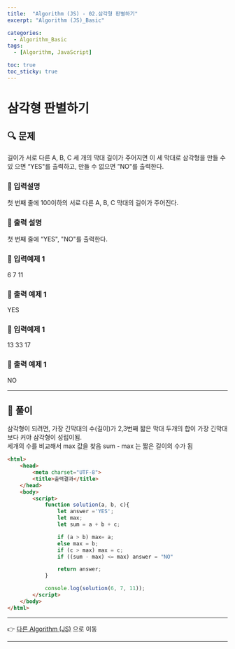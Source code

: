 ```yaml
---
title:  "Algorithm (JS) - 02.삼각형 판별하기"
excerpt: "Algorithm (JS)_Basic"

categories:
  - Algorithm_Basic
tags:
  - [Algorithm, JavaScript]

toc: true
toc_sticky: true
---
```


# 삼각형 판별하기

##  🔍 문제 
길이가 서로 다른 A, B, C 세 개의 막대 길이가 주어지면 이 세 막대로 삼각형을 만들 수 있
으면 “YES"를 출력하고, 만들 수 없으면 ”NO"를 출력한다.

### 🔹 입력설명
첫 번째 줄에 100이하의 서로 다른 A, B, C 막대의 길이가 주어진다.

### 🔹 출력 설명
첫 번째 줄에 “YES", "NO"를 출력한다.

### 🔹 입력예제 1
6 7 11

### 🔹 출력 예제 1
YES

### 🔹 입력예제 1
13 33 17

### 🔹 출력 예제 1
NO

----

##  📌 풀이
삼각형이 되려면, 가장 긴막대의 수(길이)가 2,3번째 짧은 막대 두개의 합이 가장 긴막대보다 커야 삼각형이 성립이됨.  
세개의 수를 비교해서 max 값을 찾음 sum - max 는 짧은 길이의 수가 됨

```html
<html>
    <head>
        <meta charset="UTF-8">
        <title>출력결과</title>
    </head>
    <body>
        <script>
            function solution(a, b, c){
                let answer ='YES';
                let max;
                let sum = a + b + c;

                if (a > b) max= a;
                else max = b;
                if (c > max) max = c;
                if ((sum - max) <= max) answer = "NO"

                return answer;
            }

            console.log(solution(6, 7, 11));
        </script>
    </body>
</html>
```

---

👉 [다른 Algorithm (JS)](https://jacobkosmart.github.io/categories/Algorithm_Basic) 으로 이동 

---